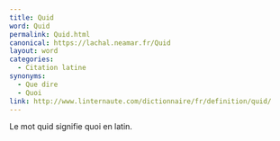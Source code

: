 ```yaml
---
title: Quid
word: Quid
permalink: Quid.html
canonical: https://lachal.neamar.fr/Quid
layout: word
categories:
  - Citation latine
synonyms:
  - Que dire
  - Quoi
link: http://www.linternaute.com/dictionnaire/fr/definition/quid/
---
```


Le mot quid signifie quoi en latin.


